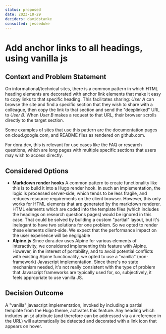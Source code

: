 ```yaml
---
status: proposed
date: 2023-10-29
deciders: davidstanke
consulted: jesseduke
---
```

# Add anchor links to all headings, using vanilla js

## Context and Problem Statement
On informational/technical sites, there is a common pattern in which HTML heading elements are decorated with anchor link elements that make it easy to copy links to that specific heading. This facilitates sharing: _User A_ can browse the site and find a specific section that they wish to share with a colleague, then copy the link to that section and send the "deeplinked" URL to _User B_. When _User B_ makes a request to that URL, their browser scrolls directly to the target section.

Some examples of sites that use this pattern are the documentation pages on cloud.google.com, and README files as rendered on github.com.

For dora.dev, this is relevant for use cases like the FAQ or research questions, which are long pages with multiple specific sections that users may wish to access directly.

## Considered Options

* **Markdown render hooks** A common pattern to create functionality like this is to build it into a Hugo render hook. In such an implementation, the logic is processed server-side, which tends to be less fragile, and reduces resource requirements on the client browser. However, this only works for HTML elements that are generated by the markdown renderer. HTML elements which are coded into the template files (which includes the headings on research questions pages) would be ignored in this case. That could be solved by building a custom "partial" layout, but it's inelegant to have two solutions for one problem. So we opted to render these elements client-side. We expect that the performance impact on the user experience will be negligable
* **Alpine.js** Since dora.dev uses Alpine for various elements of interactivity, we considered implementing this feature with Alpine. However, in the interest of portability, and to avoid potential conflicts with existing Alpine functionality, we opted to use a "vanilla" (non-framework) Javascript implementation. Since there's no state mechanism needed, it's not really consistent with the type of problem that Javascript frameworks are typically used for, so, subjectively, it feels appropriate to use vanilla JS.

## Decision Outcome
A "vanilla" javascript implementation, invoked by including a partial template from the Hugo theme, activates this feature. Any heading which includes an `id` attribute (and therefore can be addressed via a `#` reference in the URL) will automatically be detected and decorated with a link icon that appears on hover.
